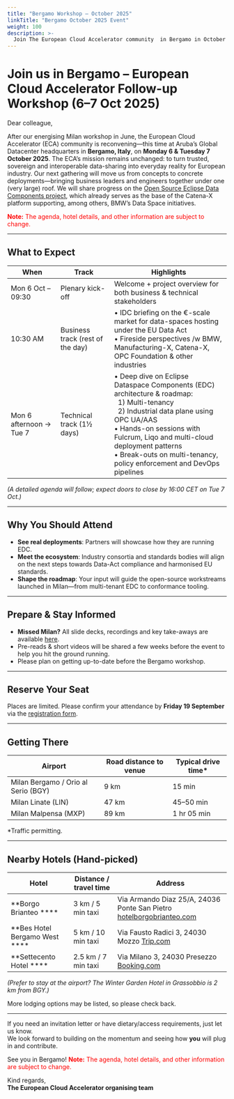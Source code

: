 ```yaml
---
title: "Bergamo Workshop – October 2025"
linkTitle: "Bergamo October 2025 Event"
weight: 100
description: >-
  Join The European Cloud Accelerator community  in Bergamo in October 2025 for a multi-day workshop focused on advancing the vision of open, sovereign, and interoperable data spaces.
---
```

# Join us in Bergamo – European Cloud Accelerator Follow-up Workshop (6–7 Oct 2025)

Dear colleague,

After our energising Milan workshop in June, the European Cloud Accelerator (ECA) community is reconvening—this time at Aruba’s Global Datacenter headquarters in **Bergamo, Italy**, on **Monday 6 & Tuesday 7 October 2025**.
The ECA’s mission remains unchanged: to turn trusted, sovereign and interoperable data-sharing into everyday reality for European industry. Our next gathering will move us from concepts to concrete deployments—bringing business leaders and engineers together under one (very large) roof. We will share progress on the [Open Source Eclipse Data Components project](https://github.com/eclipse-edc), which already serves as the base of the Catena-X platform supporting, among others, BMW’s Data Space initiatives.

<span style="color:red">**Note:** The agenda, hotel details, and other information are subject to change.</span>

---
## What to Expect

| When                     | Track                    | Highlights                                                                                                                                   |
|---------------------------|--------------------------|-----------------------------------------------------------------------------------------------------------------------------------------------|
| Mon 6 Oct – 09:30         | Plenary kick-off         | Welcome + project overview for both business & technical stakeholders                                                                         |
| 10:30 AM                  | Business track (rest of the day)   | • IDC briefing on the €-scale market for data-spaces hosting under the EU Data Act<br>• Fireside perspectives /w BMW, Manufacturing-X, Catena-X, OPC Foundation & other industries |
| Mon 6 afternoon → Tue 7   | Technical track (1½ days)| • Deep dive on Eclipse Dataspace Components (EDC) architecture & roadmap:<br>&nbsp;&nbsp;1) Multi-tenancy<br>&nbsp;&nbsp;2) Industrial data plane using OPC UA/AAS<br>• Hands-on sessions with Fulcrum, Liqo and multi-cloud deployment patterns<br>• Break-outs on multi-tenancy, policy enforcement and DevOps pipelines |

*(A detailed agenda will follow; expect doors to close by 16:00 CET on Tue 7 Oct.)*

---

## Why You Should Attend

- **See real deployments**: Partners will showcase how they are running EDC.  
- **Meet the ecosystem**: Industry consortia and standards bodies will align on the next steps towards Data-Act compliance and harmonised EU standards.  
- **Shape the roadmap**: Your input will guide the open-source workstreams launched in Milan—from multi-tenant EDC to conformance tooling.  

---

## Prepare & Stay Informed

- **Missed Milan?** All slide decks, recordings and key take-aways are available [here](https://metaform.github.io/dcsa/documentation/overview/milan-2025/).  
- Pre-reads & short videos will be shared a few weeks before the event to help you hit the ground running.  
- Please plan on getting up-to-date before the Bergamo workshop.  

---

## Reserve Your Seat

Places are limited. Please confirm your attendance by **Friday 19 September** via the [registration form](https://forms.office.com/e/P4nTzcJvU0).

---

## Getting There

| Airport                       | Road distance to venue | Typical drive time* |
|--------------------------------|------------------------|----------------------|
| Milan Bergamo / Orio al Serio (BGY) | 9 km                   | 15 min               |
| Milan Linate (LIN)                 | 47 km                  | 45–50 min            |
| Milan Malpensa (MXP)               | 89 km                  | 1 hr 05 min          |

\*Traffic permitting.

---

## Nearby Hotels (Hand-picked)

| Hotel                       | Distance / travel time | Address                                                                 |
|------------------------------|------------------------|-------------------------------------------------------------------------|
| **Borgo Brianteo ****        | 3 km / 5 min taxi      | Via Armando Diaz 25/A, 24036 Ponte San Pietro [hotelborgobrianteo.com](http://hotelborgobrianteo.com) |
| **Bes Hotel Bergamo West ****| 5 km / 10 min taxi     | Via Fausto Radici 3, 24030 Mozzo [Trip.com](https://www.trip.com)       |
| **Settecento Hotel ****      | 2.5 km / 7 min taxi    | Via Milano 3, 24030 Presezzo [Booking.com](https://www.booking.com)     |

*(Prefer to stay at the airport? The Winter Garden Hotel in Grassobbio is 2 km from BGY.)*

More lodging options may be listed, so please check back.

---

If you need an invitation letter or have dietary/access requirements, just let us know.  
We look forward to building on the momentum and seeing how **you** will plug in and contribute.  

See you in Bergamo!  <span style="color:red">**Note:** The agenda, hotel details, and other information are subject to change.</span>

Kind regards,  
**The European Cloud Accelerator organising team**
